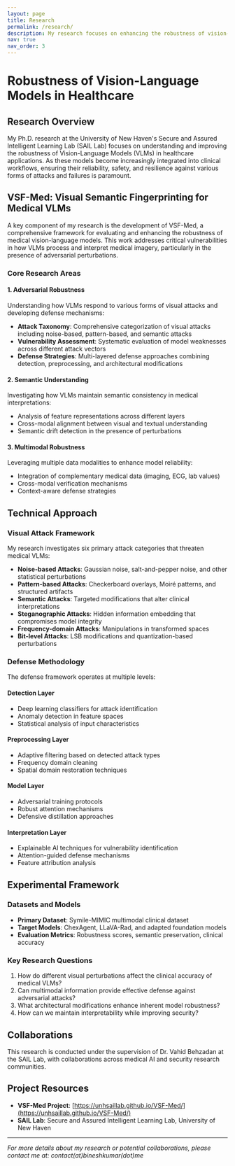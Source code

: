 ```yaml
---
layout: page
title: Research
permalink: /research/
description: My research focuses on enhancing the robustness of vision-language models in healthcare
nav: true
nav_order: 3
---
```


# Robustness of Vision-Language Models in Healthcare

## Research Overview

My Ph.D. research at the University of New Haven's Secure and Assured Intelligent Learning Lab (SAIL Lab) focuses on understanding and improving the robustness of Vision-Language Models (VLMs) in healthcare applications. As these models become increasingly integrated into clinical workflows, ensuring their reliability, safety, and resilience against various forms of attacks and failures is paramount.

## VSF-Med: Visual Semantic Fingerprinting for Medical VLMs

A key component of my research is the development of VSF-Med, a comprehensive framework for evaluating and enhancing the robustness of medical vision-language models. This work addresses critical vulnerabilities in how VLMs process and interpret medical imagery, particularly in the presence of adversarial perturbations.

### Core Research Areas

#### 1. Adversarial Robustness
Understanding how VLMs respond to various forms of visual attacks and developing defense mechanisms:
- **Attack Taxonomy**: Comprehensive categorization of visual attacks including noise-based, pattern-based, and semantic attacks
- **Vulnerability Assessment**: Systematic evaluation of model weaknesses across different attack vectors
- **Defense Strategies**: Multi-layered defense approaches combining detection, preprocessing, and architectural modifications

#### 2. Semantic Understanding
Investigating how VLMs maintain semantic consistency in medical interpretations:
- Analysis of feature representations across different layers
- Cross-modal alignment between visual and textual understanding
- Semantic drift detection in the presence of perturbations

#### 3. Multimodal Robustness
Leveraging multiple data modalities to enhance model reliability:
- Integration of complementary medical data (imaging, ECG, lab values)
- Cross-modal verification mechanisms
- Context-aware defense strategies

## Technical Approach

### Visual Attack Framework
My research investigates six primary attack categories that threaten medical VLMs:

- **Noise-based Attacks**: Gaussian noise, salt-and-pepper noise, and other statistical perturbations
- **Pattern-based Attacks**: Checkerboard overlays, Moiré patterns, and structured artifacts
- **Semantic Attacks**: Targeted modifications that alter clinical interpretations
- **Steganographic Attacks**: Hidden information embedding that compromises model integrity
- **Frequency-domain Attacks**: Manipulations in transformed spaces
- **Bit-level Attacks**: LSB modifications and quantization-based perturbations

### Defense Methodology

The defense framework operates at multiple levels:

#### Detection Layer
- Deep learning classifiers for attack identification
- Anomaly detection in feature spaces
- Statistical analysis of input characteristics

#### Preprocessing Layer
- Adaptive filtering based on detected attack types
- Frequency domain cleaning
- Spatial domain restoration techniques

#### Model Layer
- Adversarial training protocols
- Robust attention mechanisms
- Defensive distillation approaches

#### Interpretation Layer
- Explainable AI techniques for vulnerability identification
- Attention-guided defense mechanisms
- Feature attribution analysis

## Experimental Framework

### Datasets and Models
- **Primary Dataset**: Symile-MIMIC multimodal clinical dataset
- **Target Models**: ChexAgent, LLaVA-Rad, and adapted foundation models
- **Evaluation Metrics**: Robustness scores, semantic preservation, clinical accuracy

### Key Research Questions
1. How do different visual perturbations affect the clinical accuracy of medical VLMs?
2. Can multimodal information provide effective defense against adversarial attacks?
3. What architectural modifications enhance inherent model robustness?
4. How can we maintain interpretability while improving security?

## Collaborations

This research is conducted under the supervision of Dr. Vahid Behzadan at the SAIL Lab, with collaborations across medical AI and security research communities.

## Project Resources

- **VSF-Med Project**: [https://unhsaillab.github.io/VSF-Med/](https://unhsaillab.github.io/VSF-Med/)
- **SAIL Lab**: Secure and Assured Intelligent Learning Lab, University of New Haven

---

*For more details about my research or potential collaborations, please contact me at: contact(at)bineshkumar(dot)me*